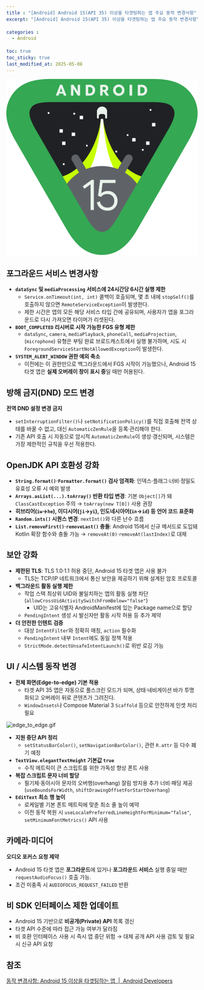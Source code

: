 ```yaml
---
title : "[Android] Android 15(API 35) 이상을 타겟팅하는 앱 주요 동작 변경사항"
excerpt: "[Android] Android 15(API 35) 이상을 타겟팅하는 앱 주요 동작 변경사항"

categories :
  - Android

toc: true
toc_sticky: true
last_modified_at: 2025-05-08
---
```


![android15_logo.svg](/assets/images/android15_logo.svg?raw=true)

## 포그라운드 서비스 변경사항

- **`dataSync` 및 `mediaProcessing` 서비스에 24시간당 6시간 실행 제한**
    - `Service.onTimeout(int, int)` 콜백이 호출되며, 몇 초 내에 `stopSelf()`를 호출하지 않으면 `RemoteServiceException`이 발생한다.
    - 제한 시간은 앱의 모든 해당 서비스 타입 간에 공유되며, 사용자가 앱을 포그라운드로 다시 가져오면 타이머가 리셋된다.
- **`BOOT_COMPLETED` 리시버로 시작 가능한 FGS 유형 제한**
    - `dataSync`, `camera`, `mediaPlayback`, `phoneCall`, `mediaProjection`, (`microphone`) 유형은 부팅 완료 브로드캐스트에서 실행 불가하며, 시도 시 `ForegroundServiceStartNotAllowedException`이 발생한다.
- **`SYSTEM_ALERT_WINDOW` 권한 예외 축소**
    - 이전에는 이 권한만으로 백그라운드에서 FGS 시작이 가능했으나, Android 15 타겟 앱은 **실제 오버레이 창이 표시 중**일 때만 허용된다.

## 방해 금지(DND) 모드 변경

**전역 DND 설정 변경 금지**

- `setInterruptionFilter()`나 `setNotificationPolicy()`를 직접 호출해 전역 상태를 바꿀 수 없고, 대신 `AutomaticZenRule`을 등록·관리해야 한다.
- 기존 API 호출 시 자동으로 암시적 `AutomaticZenRule`이 생성·갱신되며, 시스템은 가장 제한적인 규칙을 우선 적용한다.

## OpenJDK API 호환성 강화

- **`String.format()`·`Formatter.format()` 검사 엄격화**: 인덱스·플래그·너비·정밀도 유효성 오류 시 예외 발생
- **`Arrays.asList(...).toArray()` 반환 타입 변경**: 기본 `Object[]`가 돼 `ClassCastException` 주의 → `toArray(new T[0])` 사용 권장
- **히브리어(`iw`→`he`), 이디시어(`ji`→`yi`), 인도네시아어(`in`→`id`) 등 언어 코드 표준화**
- **`Random.ints()` 시퀀스 변경**: `nextInt()`와 다른 난수 흐름
- **`List.removeFirst()`·`removeLast()` 충돌**: Android 15에서 신규 메서드로 도입돼 Kotlin 확장 함수와 충돌 가능 → `removeAt(0)`·`removeAt(lastIndex)`로 대체

## 보안 강화

- **제한된 TLS**: TLS 1.0·1.1 허용 중단, Android 15 타겟 앱은 사용 불가
    - TLS는 TCP/IP 네트워크에서 통신 보안을 제공하기 위해 설계된 암호 프로토콜
- **백그라운드 활동 실행 제한**
    - 작업 스택 최상위 UID와 불일치하는 앱의 활동 실행 차단(`allowCrossUidActivitySwitchFromBelow="false"`)
        - UID는 고유식별자 AndroidManifest에 있는 Package name으로 할당
    - `PendingIntent` 생성 시 발신자만 활동 시작 허용 등 추가 제약
- **더 안전한 인텐트 검증**
    - 대상 `IntentFilter`와 정확히 매칭, `action` 필수화
    - `PendingIntent` 내부 `Intent`에도 동일 정책 적용
    - `StrictMode.detectUnsafeIntentLaunch()`로 위반 로깅 가능

## UI / 시스템 동작 변경

- **전체 화면(Edge-to-edge) 기본 적용**
    - 타겟 API 35 앱은 자동으로 풀스크린 모드가 되며, 상태·네비게이션 바가 투명화되고 오버레이 뒤로 콘텐츠가 그려진다.
    - `WindowInsets`나 Compose Material 3 `Scaffold` 등으로 안전하게 인셋 처리 필요

![edge_to_edge.gif](/assets/images/edge_to_edge.gif?raw=true)

- **지원 중단 API 정리**
    - `setStatusBarColor()`, `setNavigationBarColor()`, 관련 `R.attr` 등 다수 폐기 예정
- **`TextView.elegantTextHeight` 기본값 `true`**
    - 수직 메트릭이 큰 스크립트를 위한 가독성 향상 폰트 사용
- **복잡 스크립트 문자 너비 할당**
    - 필기체·동아시아 문자의 오버행(overhang) 잘림 방지용 추가 너비·패딩 제공 (`useBoundsForWidth`, `shiftDrawingOffsetForStartOverhang`)
- **`EditText` 최소 행 높이**
    - 로케일별 기본 폰트 메트릭에 맞춘 최소 줄 높이 예약
    - 이전 동작 복원 시 `useLocalePreferredLineHeightForMinimum="false"`, `setMinimumFontMetrics()` API 사용

## 카메라·미디어

**오디오 포커스 요청 제약**

- Android 15 타겟 앱은 **포그라운드**에 있거나 **포그라운드 서비스** 실행 중일 때만 `requestAudioFocus()` 호출 가능.
- 조건 미충족 시 `AUDIOFOCUS_REQUEST_FAILED` 반환

## 비 SDK 인터페이스 제한 업데이트

- Android 15 기반으로 **비공개(Private) API** 목록 갱신
- 타겟 API 수준에 따라 접근 가능 여부가 달라짐
- 비 호환 인터페이스 사용 시 즉시 앱 중단 위험 → 대체 공개 API 사용 검토 및 필요 시 신규 API 요청

## 참조

[동작 변경사항: Android 15 이상을 타겟팅하는 앱  |  Android Developers](https://developer.android.com/about/versions/15/behavior-changes-15?hl=ko)
